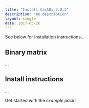 ```yaml
---
title: "Install CasADi 3.2.3"
description: "no description"
layout: single
date: 2017-05-26
---
```


See below for installation instructions...

## Binary matrix

...

## Install instructions

...

Get started with the *example pack*!
